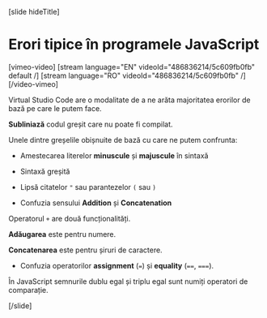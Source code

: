 
[slide hideTitle]
# Erori tipice în programele JavaScript

[vimeo-video]
[stream language="EN" videoId="486836214/5c609fb0fb" default /]
[stream language="RO" videoId="486836214/5c609fb0fb"  /]
[/video-vimeo]

Virtual Studio Code are o modalitate de a ne arăta majoritatea erorilor de bază pe care le putem face.

**Subliniază** codul greșit care nu poate fi compilat.

Unele dintre greșelile obișnuite de bază cu care ne putem confrunta:

- Amestecarea literelor **minuscule** și **majuscule** în sintaxă

- Sintaxă greșită

- Lipsă citatelor  `"` sau parantezelor `(` sau `)`

- Confuzia sensului **Addition** și **Concatenation**

Operatorul `+` are două funcționalități.

**Adăugarea** este pentru numere.

**Concatenarea** este pentru șiruri de caractere.

- Confuzia operatorilor **assignment** (`=`) și **equality** (`==`, `===`).

În JavaScript semnurile dublu egal și triplu egal sunt numiți operatori de comparație.

[/slide]
